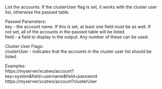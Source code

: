 List the accounts. If the clusterUser flag is set, it works with the cluster user list, otherwise the passwd table.  
  
Passwd Parameters:  
key - the account name. If this is set, at least one field must be as well. If not set, all of the accounts in the passwd table will be listed.  
field - a field to display in the output. Any number of these can be used.  
  
Cluster User Flags:  
clusterUser - indicates that the accounts in the cluster user list should be listed.  
  
Examples:  
https://myserver/xcatws/account?key=system&amp;field=username&amp;field=password  
https://myserver/xcatws/account?clusterUser 
